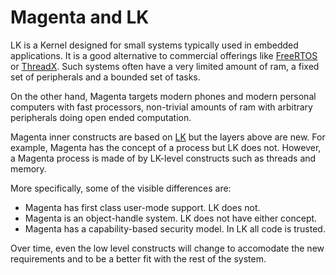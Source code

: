 # Magenta and LK

LK is a Kernel designed for small systems typically used in embedded
applications. It is a good alternative to commercial offerings like
[FreeRTOS](http://www.freertos.org/) or [ThreadX](http://rtos.com/products/threadx/).
Such systems often have a very limited amount of ram, a fixed set of peripherals
and a bounded set of tasks.

On the other hand, Magenta targets modern phones and modern personal computers
with fast processors, non-trivial amounts of ram with arbitrary peripherals
doing open ended computation.

Magenta inner constructs are based on [LK](https://github.com/littlekernel/lk) but
the layers above are new. For example, Magenta has the concept of a process but LK
does not. However, a Magenta process is made of by LK-level constructs such as
threads and memory.

More specifically, some of the visible differences are:

+ Magenta has first class user-mode support. LK does not.
+ Magenta is an object-handle system. LK does not have either concept.
+ Magenta has a capability-based security model. In LK all code is trusted.

Over time, even the low level constructs will change to accomodate the new
requirements and to be a better fit with the rest of the system.


